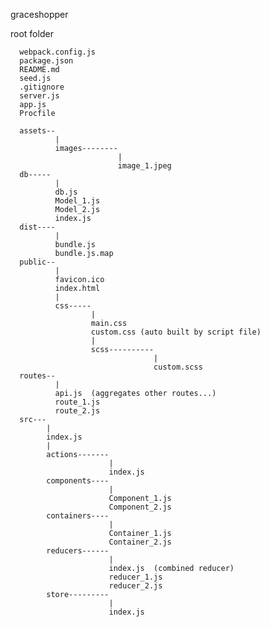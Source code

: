 graceshopper





root folder




      webpack.config.js
      package.json
      README.md
      seed.js
      .gitignore
      server.js
      app.js
      Procfile
      
      assets--
              |
              images--------
                            |
                            image_1.jpeg
      db-----
              | 
              db.js
              Model_1.js
              Model_2.js
              index.js
      dist----
              | 
              bundle.js
              bundle.js.map
      public--
              |
              favicon.ico
              index.html
              |
              css-----
                      | 
                      main.css
                      custom.css (auto built by script file)
                      |
                      scss----------
                                    |
                                    custom.scss
      routes--
              |
              api.js  (aggregates other routes...)
              route_1.js
              route_2.js
      src---
            |
            index.js
            | 
            actions-------
                          |
                          index.js
            components----
                          |
                          Component_1.js
                          Component_2.js
            containers----
                          |
                          Container_1.js
                          Container_2.js
            reducers------
                          |
                          index.js  (combined reducer)
                          reducer_1.js
                          reducer_2.js
            store---------
                          |
                          index.js
